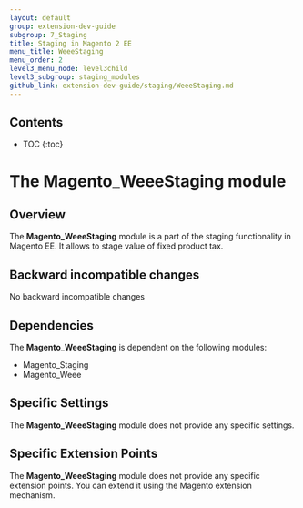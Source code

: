 ```yaml
---
layout: default
group: extension-dev-guide
subgroup: 7_Staging
title: Staging in Magento 2 EE
menu_title: WeeeStaging
menu_order: 2
level3_menu_node: level3child
level3_subgroup: staging_modules
github_link: extension-dev-guide/staging/WeeeStaging.md
---
```


<h2>Contents</h2>

* TOC
{:toc}

# The Magento_WeeeStaging module

## Overview

The **Magento_WeeeStaging** module is a part of the staging functionality in Magento EE. It allows to stage value of fixed product tax.

## Backward incompatible changes
No backward incompatible changes

## Dependencies
The **Magento_WeeeStaging** is dependent on the following modules:

- Magento_Staging
- Magento_Weee

## Specific Settings
The **Magento_WeeeStaging** module does not provide any specific settings.

## Specific Extension Points
The **Magento_WeeeStaging** module does not provide any specific extension points. You can extend it using the Magento extension mechanism.
